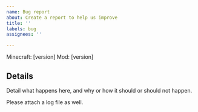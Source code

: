 ```yaml
---
name: Bug report
about: Create a report to help us improve
title: ''
labels: bug
assignees: ''

---
```


Minecraft: [version]
Mod: [version]

## Details
Detail what happens here, and why or how it should or should not happen.

Please attach a log file as well.

